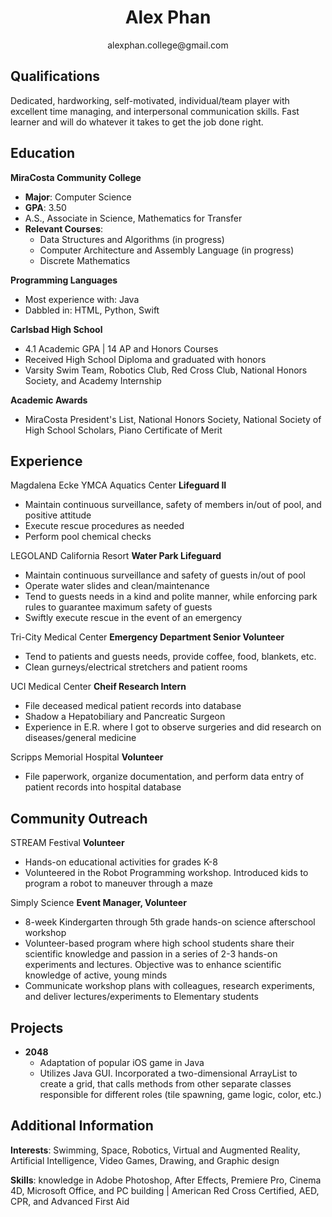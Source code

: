 <h1 align="center">
  Alex Phan 
</h1>

<p align="center">
  alexphan.college@gmail.com
</p>

## Qualifications

Dedicated, hardworking, self-motivated, individual/team player with excellent time managing, and interpersonal communication skills. Fast learner and will do whatever it takes to get the job done right.

## Education

**MiraCosta Community College**
  - **Major**: Computer Science
  - **GPA**: 3.50
  - A.S., Associate in Science, Mathematics for Transfer
  - **Relevant Courses**:
    - Data Structures and Algorithms (in progress)
    - Computer Architecture and Assembly Language (in progress)
    - Discrete Mathematics

**Programming Languages**
  - Most experience with: Java
  - Dabbled in: HTML, Python, Swift

**Carlsbad High School**
  - 4.1 Academic GPA \| 14 AP and Honors Courses
  - Received High School Diploma and graduated with honors
  - Varsity Swim Team, Robotics Club, Red Cross Club, National Honors Society, and Academy Internship
  
**Academic Awards**
  - MiraCosta President's List, National Honors Society, National Society of High School Scholars, Piano Certificate of Merit

## Experience
Magdalena Ecke YMCA Aquatics Center
**Lifeguard II**
  - Maintain continuous surveillance, safety of members in/out of pool, and positive attitude
  - Execute rescue procedures as needed
  - Perform pool chemical checks

LEGOLAND California Resort
**Water Park Lifeguard**
  - Maintain continuous surveillance and safety of guests in/out of pool
  -	Operate water slides and clean/maintenance
  -	Tend to guests needs in a kind and polite manner, while enforcing park rules to guarantee maximum safety of guests
  -	Swiftly execute rescue in the event of an emergency

Tri-City Medical Center
**Emergency Department Senior Volunteer**
  - Tend to patients and guests needs, provide coffee, food, blankets, etc.
  - Clean gurneys/electrical stretchers and patient rooms
  
UCI Medical Center
**Cheif Research Intern**
  - File deceased medical patient records into database
  - Shadow a Hepatobiliary and Pancreatic Surgeon
  - Experience in E.R. where I got to observe surgeries and did research on diseases/general medicine

Scripps Memorial Hospital
**Volunteer**
  - File paperwork, organize documentation, and perform data entry of patient records into hospital database

## Community Outreach
STREAM Festival
**Volunteer**
  - Hands-on educational activities for grades K-8
  - Volunteered in the Robot Programming workshop. Introduced kids to program a robot to maneuver through a maze
  
Simply Science
**Event Manager, Volunteer**
  - 8-week Kindergarten through 5th grade hands-on science afterschool workshop
  -	Volunteer-based program where high school students share their scientific knowledge and passion in a series of 2-3 hands-on experiments and lectures. Objective was to enhance scientific knowledge of active, young minds
  -	Communicate workshop plans with colleagues, research experiments, and deliver lectures/experiments to Elementary students

## Projects
- **2048**
  - Adaptation of popular iOS game in Java
  - Utilizes Java GUI. Incorporated a two-dimensional ArrayList to create a grid, that calls methods from other separate classes responsible for different roles (tile spawning, game logic, color, etc.)

## Additional Information
**Interests**: Swimming, Space, Robotics, Virtual and Augmented Reality, Artificial Intelligence, Video Games, Drawing, and Graphic design

**Skills**: knowledge in Adobe Photoshop, After Effects, Premiere Pro, Cinema 4D, Microsoft Office, and PC building | American Red Cross Certified, AED, CPR, and Advanced First Aid

